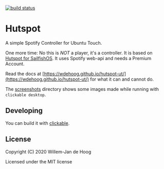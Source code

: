 [![build status](https://gitlab.com/wdehoog/hutspot-ut/badges/master/pipeline.svg)](https://gitlab.com/wdehoog/hutspot-ut/-/pipelines)

# Hutspot

A simple Spotify Controller for Ubuntu Touch.

One more time: No this is *NOT* a player, it's a controller. It is based on [Hutspot for SailfishOS](https://github.com/sailfish-spotify/hutspot). It uses Spotify web-api and needs a Premium Account.


Read the docs at [https://wdehoog.github.io/hutspot-ut/](https://wdehoog.github.io/hutspot-ut/) for what it can and cannot do. 

 
The [screenshots](screenshots) directory shows some images made while running with `clickable desktop`. 


## Developing
You can build it with [clickable](http://clickable.bhdouglass.com/en/latest/).


## License

Copyright (C) 2020  Willem-Jan de Hoog

Licensed under the MIT license
